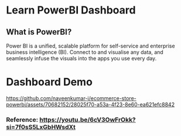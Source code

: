 # Learn PowerBI Dashboard

## What is PowerBI?
Power BI is a unified, scalable platform for self-service and enterprise business intelligence (BI). Connect to and visualise any data, and seamlessly infuse the visuals into the apps you use every day.

# Dashboard Demo
https://github.com/naveenkumar-j/ecommerce-store-powerbi/assets/70682152/28025f70-a53a-4f23-8e60-ea621efc8842

### Reference: https://youtu.be/6cV3OwFrOkk?si=7f0sS5LxGbHWsdXt

